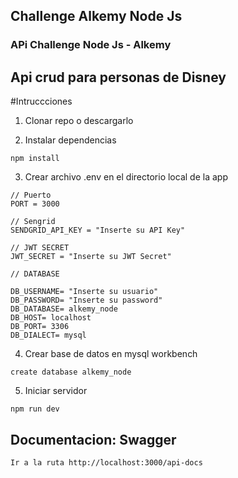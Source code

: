 ## Challenge Alkemy Node Js

### APi Challenge Node Js - Alkemy

## Api crud para personas de Disney

#Intruccciones

1. Clonar repo o descargarlo

2. Instalar dependencias

```
npm install
```

3. Crear archivo .env en el directorio local de la app

```
// Puerto
PORT = 3000

// Sengrid
SENDGRID_API_KEY = "Inserte su API Key"

// JWT SECRET
JWT_SECRET = "Inserte su JWT Secret"

// DATABASE

DB_USERNAME= "Inserte su usuario"
DB_PASSWORD= "Inserte su password"
DB_DATABASE= alkemy_node
DB_HOST= localhost
DB_PORT= 3306
DB_DIALECT= mysql

```

4. Crear base de datos en mysql workbench

```
create database alkemy_node
```

5. Iniciar servidor

```
npm run dev
```

## Documentacion: Swagger

```
Ir a la ruta http://localhost:3000/api-docs
```
